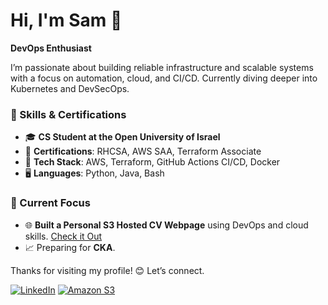 # Hi, I'm Sam 👋

**DevOps Enthusiast**

I’m passionate about building reliable infrastructure and scalable systems with a focus on automation, cloud, and CI/CD. Currently diving deeper into Kubernetes and DevSecOps.

### 🔧 Skills & Certifications
- 🎓 **CS Student at the Open University of Israel**
- 📜 **Certifications**: RHCSA, AWS SAA, Terraform Associate
- 💼 **Tech Stack**: AWS, Terraform, GitHub Actions CI/CD, Docker
- 🖥️ **Languages**: Python, Java, Bash 

### 🌱 Current Focus
- 🌐 **Built a Personal S3 Hosted CV Webpage** using DevOps and cloud skills. [Check it Out](https://www.samuelalber.com/)
- 📈 Preparing for **CKA**. 

Thanks for visiting my profile! 😊 Let’s connect. 

[![LinkedIn](https://img.shields.io/badge/linkedin-%230077B5.svg?style=for-the-badge&logo=linkedin&logoColor=white)](https://www.linkedin.com/in/samuel-albershtein-ba82931a0/)
[![Amazon S3](https://img.shields.io/badge/Amazon%20S3-FF9900?style=for-the-badge&logo=amazons3&logoColor=white)](https://www.samuelalber.com/)

